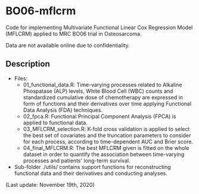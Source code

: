 # BO06-mflcrm

Code for implementing Multivariate Functional Linear Cox Regression Model (MFLCRM) applied to MRC BO06 trial in Osteosarcoma.

Data are not available online due to confidentiality.


## Description

- Files:
  - 01_functional_data.R: Time-varying processes related to Alkaline Phospatase (ALP) levels, White Blood Cell (WBC) counts and standardized cumulative dose of chemotherapy are expressed in form of functions and their derivatives over time applying Functional Data Analysis (FDA) techniques.
  - 02_fpca.R: Functional Principal Component Analysis (FPCA) is applied to functional data.
  - 03_MFLCRM_selection.R: K-fold cross validation is applied to select the best set of covariates and the truncation parameters  to consider for each process, according to time-dependent AUC and Brier score.
  - 04_final_MFLCRM.R: The best MFLCRM given is fitted on the whole dataset in order to quantify the association between time-varying processes and patients' long-term survival.
- Sub-folder ./utils/ contains support functions for reconstructing functional data and their derivatives and conducting analyses.

(Last update: November 19th, 2020)

